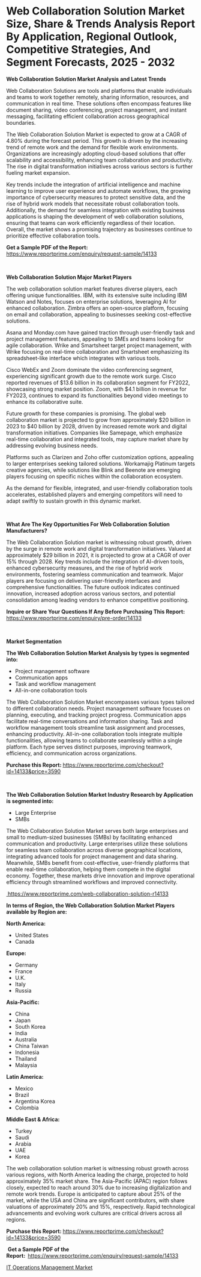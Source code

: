 <p><h1>Web Collaboration Solution Market Size, Share & Trends Analysis Report By Application, Regional Outlook, Competitive Strategies, And Segment Forecasts, 2025 - 2032</h1></p><p><strong>Web Collaboration Solution Market Analysis and Latest Trends</strong></p>
<p><p>Web Collaboration Solutions are tools and platforms that enable individuals and teams to work together remotely, sharing information, resources, and communication in real time. These solutions often encompass features like document sharing, video conferencing, project management, and instant messaging, facilitating efficient collaboration across geographical boundaries.</p><p>The Web Collaboration Solution Market is expected to grow at a CAGR of 4.80% during the forecast period. This growth is driven by the increasing trend of remote work and the demand for flexible work environments. Organizations are increasingly adopting cloud-based solutions that offer scalability and accessibility, enhancing team collaboration and productivity. The rise in digital transformation initiatives across various sectors is further fueling market expansion.</p><p>Key trends include the integration of artificial intelligence and machine learning to improve user experience and automate workflows, the growing importance of cybersecurity measures to protect sensitive data, and the rise of hybrid work models that necessitate robust collaboration tools. Additionally, the demand for seamless integration with existing business applications is shaping the development of web collaboration solutions, ensuring that teams can work efficiently regardless of their location. Overall, the market shows a promising trajectory as businesses continue to prioritize effective collaboration tools.</p></p>
<p><strong>Get a Sample PDF of the Report:&nbsp;</strong> <a href="https://www.reportprime.com/enquiry/request-sample/14133?utm_campaign=3498&utm_medium=2&utm_source=Github&utm_content=ia&utm_term=20032025&utm_id=web-collaboration-solution">https://www.reportprime.com/enquiry/request-sample/14133</a></p>
<p>&nbsp;</p>
<p><strong>Web Collaboration Solution Major Market Players</strong></p>
<p><p>The web collaboration solution market features diverse players, each offering unique functionalities. IBM, with its extensive suite including IBM Watson and Notes, focuses on enterprise solutions, leveraging AI for enhanced collaboration. Zimbra offers an open-source platform, focusing on email and collaboration, appealing to businesses seeking cost-effective solutions. </p><p>Asana and Monday.com have gained traction through user-friendly task and project management features, appealing to SMEs and teams looking for agile collaboration. Wrike and Smartsheet target project management, with Wrike focusing on real-time collaboration and Smartsheet emphasizing its spreadsheet-like interface which integrates with various tools.</p><p>Cisco WebEx and Zoom dominate the video conferencing segment, experiencing significant growth due to the remote work surge. Cisco reported revenues of $13.6 billion in its collaboration segment for FY2022, showcasing strong market position. Zoom, with $4.1 billion in revenue for FY2023, continues to expand its functionalities beyond video meetings to enhance its collaborative suite.</p><p>Future growth for these companies is promising. The global web collaboration market is projected to grow from approximately $20 billion in 2023 to $40 billion by 2028, driven by increased remote work and digital transformation initiatives. Companies like Samepage, which emphasize real-time collaboration and integrated tools, may capture market share by addressing evolving business needs.</p><p>Platforms such as Clarizen and Zoho offer customization options, appealing to larger enterprises seeking tailored solutions. Workamajig Platinum targets creative agencies, while solutions like Blink and Beenote are emerging players focusing on specific niches within the collaboration ecosystem.</p><p>As the demand for flexible, integrated, and user-friendly collaboration tools accelerates, established players and emerging competitors will need to adapt swiftly to sustain growth in this dynamic market.</p></p>
<p>&nbsp;</p>
<p><strong>What Are The Key Opportunities For Web Collaboration Solution Manufacturers?</strong></p>
<p><p>The Web Collaboration Solution market is witnessing robust growth, driven by the surge in remote work and digital transformation initiatives. Valued at approximately $29 billion in 2021, it is projected to grow at a CAGR of over 15% through 2028. Key trends include the integration of AI-driven tools, enhanced cybersecurity measures, and the rise of hybrid work environments, fostering seamless communication and teamwork. Major players are focusing on delivering user-friendly interfaces and comprehensive functionalities. The future outlook indicates continued innovation, increased adoption across various sectors, and potential consolidation among leading vendors to enhance competitive positioning.</p></p>
<p><strong>Inquire or Share Your Questions If Any Before Purchasing This Report:</strong> <a href="https://www.reportprime.com/enquiry/pre-order/14133?utm_campaign=3498&utm_medium=2&utm_source=Github&utm_content=ia&utm_term=20032025&utm_id=web-collaboration-solution">https://www.reportprime.com/enquiry/pre-order/14133</a></p>
<p>&nbsp;</p>
<p><strong>Market Segmentation</strong></p>
<p><strong>The Web Collaboration Solution Market Analysis by types is segmented into:</strong></p>
<p><ul><li>Project management software</li><li>Communication apps</li><li>Task and workflow management</li><li>All-in-one collaboration tools</li></ul></p>
<p><p>The Web Collaboration Solution Market encompasses various types tailored to different collaboration needs. Project management software focuses on planning, executing, and tracking project progress. Communication apps facilitate real-time conversations and information sharing. Task and workflow management tools streamline task assignment and processes, enhancing productivity. All-in-one collaboration tools integrate multiple functionalities, allowing teams to collaborate seamlessly within a single platform. Each type serves distinct purposes, improving teamwork, efficiency, and communication across organizations.</p></p>
<p><strong>Purchase this Report:&nbsp;</strong><a href="https://www.reportprime.com/checkout?id=14133&price=3590&utm_campaign=3498&utm_medium=2&utm_source=Github&utm_content=ia&utm_term=20032025&utm_id=web-collaboration-solution">https://www.reportprime.com/checkout?id=14133&price=3590</a></p>
<p>&nbsp;</p>
<p><strong>The Web Collaboration Solution Market Industry Research by Application is segmented into:</strong></p>
<p><ul><li>Large Enterprise</li><li>SMBs</li></ul></p>
<p><p>The Web Collaboration Solution Market serves both large enterprises and small to medium-sized businesses (SMBs) by facilitating enhanced communication and productivity. Large enterprises utilize these solutions for seamless team collaboration across diverse geographical locations, integrating advanced tools for project management and data sharing. Meanwhile, SMBs benefit from cost-effective, user-friendly platforms that enable real-time collaboration, helping them compete in the digital economy. Together, these markets drive innovation and improve operational efficiency through streamlined workflows and improved connectivity.</p></p>
<p><a href="https://www.reportprime.com/web-collaboration-solution-r14133?utm_campaign=3498&utm_medium=2&utm_source=Github&utm_content=ia&utm_term=20032025&utm_id=web-collaboration-solution">&nbsp;https://www.reportprime.com/web-collaboration-solution-r14133</a></p>
<p><strong>In terms of Region, the Web Collaboration Solution Market Players available by Region are:</strong></p>
<p>
    <p> <strong> North America: </strong>
        <ul>
            <li>United States</li>
            <li>Canada</li>
        </ul>
        </p> 
    <p> <strong> Europe: </strong>
        <ul>
            <li>Germany</li>
            <li>France</li>
            <li>U.K.</li>
            <li>Italy</li>
            <li>Russia</li>
        </ul>
        </p> 
    <p> <strong> Asia-Pacific: </strong>
        <ul>
            <li>China</li>
            <li>Japan</li>
            <li>South Korea</li>
            <li>India</li>
            <li>Australia</li>
            <li>China Taiwan</li>
            <li>Indonesia</li>
            <li>Thailand</li>
            <li>Malaysia</li>
        </ul>
        </p> 
    <p> <strong> Latin America: </strong>
        <ul>
            <li>Mexico</li>
            <li>Brazil</li>
            <li>Argentina Korea</li>
            <li>Colombia</li>
        </ul>
        </p> 
    <p> <strong> Middle East & Africa: </strong>
        <ul>
            <li>Turkey</li>
            <li>Saudi</li>
            <li>Arabia</li>
            <li>UAE</li>
            <li>Korea</li>
        </ul>
    </p>
    </p>
<p><p>The web collaboration solution market is witnessing robust growth across various regions, with North America leading the charge, projected to hold approximately 35% market share. The Asia-Pacific (APAC) region follows closely, expected to reach around 30% due to increasing digitalization and remote work trends. Europe is anticipated to capture about 25% of the market, while the USA and China are significant contributors, with share valuations of approximately 20% and 15%, respectively. Rapid technological advancements and evolving work cultures are critical drivers across all regions.</p></p>
<p><strong>Purchase this Report: </strong><a href="https://www.reportprime.com/checkout?id=14133&price=3590&utm_campaign=3498&utm_medium=2&utm_source=Github&utm_content=ia&utm_term=20032025&utm_id=web-collaboration-solution">https://www.reportprime.com/checkout?id=14133&price=3590</a></p>
<p>&nbsp;<strong>Get a Sample PDF of the Report:&nbsp;&nbsp;</strong><a href="https://www.reportprime.com/enquiry/request-sample/14133?utm_campaign=3498&utm_medium=2&utm_source=Github&utm_content=ia&utm_term=20032025&utm_id=web-collaboration-solution">https://www.reportprime.com/enquiry/request-sample/14133</a></p>
<p><strong></strong></p>
<p><p><a href="https://github.com/tafuaraasswn/Market-Research-Report-List-1/blob/main/it-operations-management-market.md?utm_campaign=3498&utm_medium=2&utm_source=Github&utm_content=ia&utm_term=20032025&utm_id=web-collaboration-solution">IT Operations Management Market</a></p></p>